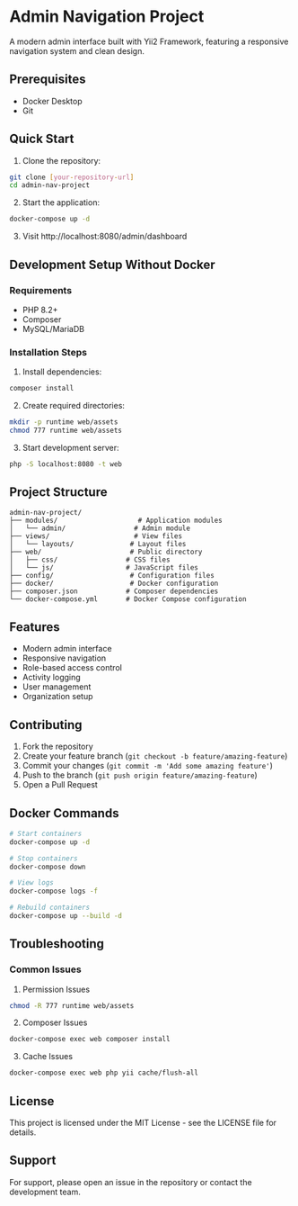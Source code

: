 # Admin Navigation Project

A modern admin interface built with Yii2 Framework, featuring a responsive navigation system and clean design.

## Prerequisites

- Docker Desktop
- Git

## Quick Start

1. Clone the repository:
```bash
git clone [your-repository-url]
cd admin-nav-project
```

2. Start the application:
```bash
docker-compose up -d
```

3. Visit http://localhost:8080/admin/dashboard

## Development Setup Without Docker

### Requirements
- PHP 8.2+
- Composer
- MySQL/MariaDB

### Installation Steps

1. Install dependencies:
```bash
composer install
```

2. Create required directories:
```bash
mkdir -p runtime web/assets
chmod 777 runtime web/assets
```

3. Start development server:
```bash
php -S localhost:8080 -t web
```

## Project Structure

```
admin-nav-project/
├── modules/                    # Application modules
│   └── admin/                 # Admin module
├── views/                     # View files
│   └── layouts/              # Layout files
├── web/                      # Public directory
│   ├── css/                 # CSS files
│   └── js/                  # JavaScript files
├── config/                   # Configuration files
├── docker/                   # Docker configuration
├── composer.json            # Composer dependencies
└── docker-compose.yml       # Docker Compose configuration
```

## Features

- Modern admin interface
- Responsive navigation
- Role-based access control
- Activity logging
- User management
- Organization setup

## Contributing

1. Fork the repository
2. Create your feature branch (`git checkout -b feature/amazing-feature`)
3. Commit your changes (`git commit -m 'Add some amazing feature'`)
4. Push to the branch (`git push origin feature/amazing-feature`)
5. Open a Pull Request

## Docker Commands

```bash
# Start containers
docker-compose up -d

# Stop containers
docker-compose down

# View logs
docker-compose logs -f

# Rebuild containers
docker-compose up --build -d
```

## Troubleshooting

### Common Issues

1. Permission Issues
```bash
chmod -R 777 runtime web/assets
```

2. Composer Issues
```bash
docker-compose exec web composer install
```

3. Cache Issues
```bash
docker-compose exec web php yii cache/flush-all
```

## License

This project is licensed under the MIT License - see the LICENSE file for details.

## Support

For support, please open an issue in the repository or contact the development team. 